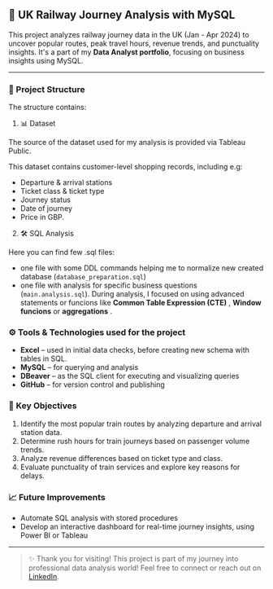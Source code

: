 ## 🚊 UK Railway Journey Analysis with MySQL 
This project analyzes railway journey data in the UK (Jan - Apr 2024) to uncover popular routes, peak travel hours, revenue trends, and punctuality insights. It's a part of my **Data Analyst portfolio**, focusing on business insights using MySQL.

---

### 📂 Project Structure
The structure contains:
1) 📊 Dataset
   
The source of the dataset used for my analysis is provided via Tableau Public.

This dataset contains customer-level shopping records, including e.g:
- Departure & arrival stations
- Ticket class & ticket type
- Journey status
- Date of journey 
- Price in GBP.

2) 🛠️ SQL Analysis

Here you can find few .sql files:
- one file with some DDL commands helping me to normalize new created database (`database_preparation.sql`)
- one file with analysis for specific business questions (`main.analysis.sql`).
During analysis, I focused on using advanced statements or funcions like  **Common Table Expression (CTE)** , **Window funcions** or **aggregations** .

### ⚙️ Tools & Technologies used for the project
- **Excel** – used in initial data checks, before creating new schema with tables in SQL.  
- **MySQL** – for querying and analysis
- **DBeaver** – as the SQL client for executing and visualizing queries
- **GitHub** – for version control and publishing


### 📌 Key Objectives
1. Identify the most popular train routes by analyzing departure and arrival station data.
2. Determine rush hours for train journeys based on passenger volume trends.
3. Analyze revenue differences based on ticket type and class.
4. Evaluate punctuality of train services and explore key reasons for delays.


### 📈 Future Improvements
- Automate SQL analysis with stored procedures  
- Develop an interactive dashboard for real-time journey insights, using Power BI or Tableau

---

> ✨ Thank you for visiting! This project is part of my journey into professional data analysis world! Feel free to connect or reach out on [LinkedIn](https://www.linkedin.com/in/patryk-dziebowski/).

